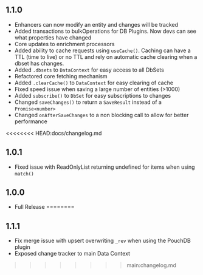 ## 1.1.0
- Enhancers can now modify an entity and changes will be tracked
- Added transactions to bulkOperations for DB Plugins.  Now devs can see what properties have changed
- Core updates to enrichment processors
- Added ability to cache requests using `useCache()`.  Caching can have a TTL (time to live) or no TTL and rely on automatic cache clearing when a dbset has changes.
- Added `.dbsets` to `DataContext` for easy access to all DbSets
- Refactored core fetching mechanism
- Added `.clearCache()` to `DataContext` for easy clearing of cache
- Fixed speed issue when saving a large number of entities (>1000)
- Added `subscribe()` to `DbSet` for easy subscriptions to changes
- Changed `saveChanges()` to return a `SaveResult` instead of a `Promise<number>`
- Changed `onAfterSaveChanges` to a non blocking call to allow for better performance

<<<<<<<< HEAD:docs/changelog.md
## 1.0.1
- Fixed issue with ReadOnlyList returning undefined for items when using `match()`

## 1.0.0
- Full Release
========
## 1.1.1
- Fix merge issue with upsert overwriting `_rev` when using the PouchDB plugin
- Exposed change tracker to main Data Context
>>>>>>>> main:changelog.md

